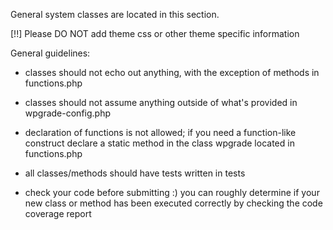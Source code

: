 General system classes are located in this section.

[!!] Please DO NOT add theme css or other theme specific information

General guidelines:

 * classes should not echo out anything, with the exception of methods in
   functions.php

 * classes should not assume anything outside of what's provided
   in wpgrade-config.php

 * declaration of functions is not allowed; if you need a function-like
   construct declare a static method in the class wpgrade located
   in functions.php

 * all classes/methods should have tests written in tests

 * check your code before submitting :) you can roughly determine if your new
   class or method has been executed correctly by checking the code coverage
   report
